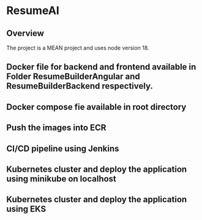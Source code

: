 # ResumeAI

## Overview

The project is a MEAN project and uses node version 18.

## Docker file for backend and frontend available in Folder ResumeBuilderAngular and ResumeBuilderBackend respectively.

## Docker compose fie available in root directory

## Push the images into ECR

## CI/CD pipeline using Jenkins

## Kubernetes cluster and deploy the application using minikube on localhost

## Kubernetes cluster and deploy the application using EKS

